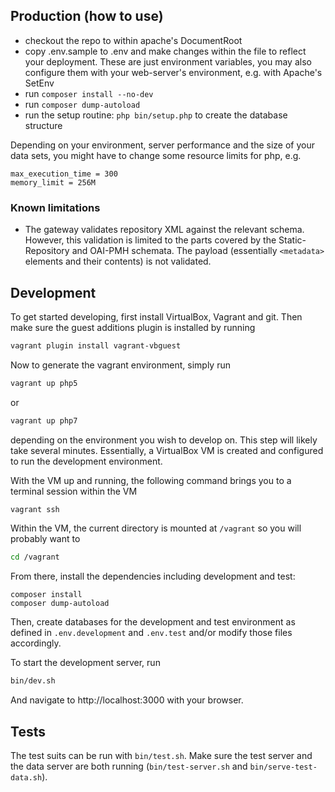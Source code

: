 ## Production (how to use)

* checkout the repo to within apache's DocumentRoot
* copy .env.sample to .env and make changes within the file to reflect your
  deployment. These are just environment variables, you may also configure them
  with your web-server's environment, e.g. with Apache's SetEnv
* run `composer install --no-dev`
* run `composer dump-autoload`
* run the setup routine: `php bin/setup.php` to create the database structure

Depending on your environment, server performance and the size of your data
sets, you might have to change some resource limits for php, e.g.

~~~
max_execution_time = 300
memory_limit = 256M
~~~

### Known limitations

* The gateway validates repository XML against the relevant schema. However,
  this validation is limited to the parts covered by the Static-Repository and
  OAI-PMH schemata. The payload (essentially `<metadata>` elements and their
  contents) is not validated.

## Development

To get started developing, first install VirtualBox, Vagrant and git. Then make
sure the guest additions plugin is installed by running

~~~ bash
vagrant plugin install vagrant-vbguest
~~~

Now to generate the vagrant environment, simply run

~~~ bash
vagrant up php5
~~~

or 

~~~ bash
vagrant up php7
~~~

depending on the environment you wish to develop on. This step will likely take
several minutes. Essentially, a VirtualBox VM is created and configured to run
the development environment.

With the VM up and running, the following command brings you to a terminal
session within the VM

~~~ bash
vagrant ssh
~~~

Within the VM, the current directory is mounted at `/vagrant` so you will
probably want to

~~~ bash
cd /vagrant
~~~

From there, install the dependencies including development and test:

~~~
composer install
composer dump-autoload
~~~

Then, create databases for the development and test environment as defined in
`.env.development` and `.env.test` and/or modify those files accordingly.

To start the development server, run

~~~ bash
bin/dev.sh
~~~

And navigate to http://localhost:3000 with your browser.

## Tests

The test suits can be run with `bin/test.sh`. Make sure the test server and the
data server are both running (`bin/test-server.sh` and `bin/serve-test-data.sh`).
